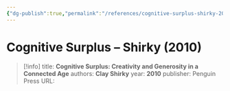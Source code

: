 ```yaml
---
{"dg-publish":true,"permalink":"/references/cognitive-surplus-shirky-2010/"}
---
```



# Cognitive Surplus – Shirky (2010)

> [!info]
> title: **Cognitive Surplus: Creativity and Generosity in a Connected Age**
> authors: **Clay Shirky**
> year: **2010**
> publisher: Penguin Press
> URL: 

